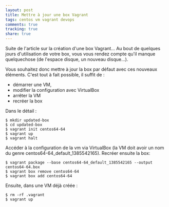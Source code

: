 ```yaml
---
layout: post
title: Mettre à jour une box Vagrant
tags: centos vm vagrant devops
comments: true
tracking: true
share: true
---
```


Suite de l'article sur la création d'une box Vagrant... Au bout de quelques jours d'utilisation de votre box, vous vous rendez compte qu'il manque quelquechose (de l'espace disque, un nouveau disque...).

Vous souhaitez donc mettre à jour la box par défaut avec ces nouveaux éléments. C'est tout à fait possible, il suffit de :
* démarrer une VM,
* modifier la configuration avec VirtualBox
* arrêter la VM
* recréer la box

Dans le détail :

    $ mkdir updated-box
    $ cd updated-box
    $ vagrant init centos64-64
    $ vagrant up
    $ vagrant halt

Accéder à la configuration de la vm via VirtualBox (la VM doit avoir un nom du genre centos64-64\_default\_1385542165).
Recréer ensuite la box:

    $ vagrant package --base centos64-64_default_1385542165 --output centos64-64.box
    $ vagrant box remove centos64-64
    $ vagrant box add centos64-64

Ensuite, dans une VM déjà créée :

    $ rm -rf .vagrant
    $ vagrant up

